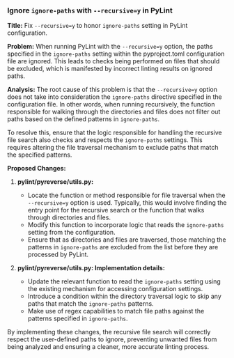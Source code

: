 ### Ignore `ignore-paths` with `--recursive=y` in PyLint

**Title:** Fix `--recursive=y` to honor `ignore-paths` setting in PyLint configuration.

**Problem:** When running PyLint with the `--recursive=y` option, the paths specified in the `ignore-paths` setting within the pyproject.toml configuration file are ignored. This leads to checks being performed on files that should be excluded, which is manifested by incorrect linting results on ignored paths.

**Analysis:** The root cause of this problem is that the `--recursive=y` option does not take into consideration the `ignore-paths` directive specified in the configuration file. In other words, when running recursively, the function responsible for walking through the directories and files does not filter out paths based on the defined patterns in `ignore-paths`.

To resolve this, ensure that the logic responsible for handling the recursive file search also checks and respects the `ignore-paths` settings. This requires altering the file traversal mechanism to exclude paths that match the specified patterns.

**Proposed Changes:**

1. **pylint/pyreverse/utils.py:**
   - Locate the function or method responsible for file traversal when the `--recursive=y` option is used. Typically, this would involve finding the entry point for the recursive search or the function that walks through directories and files.
   - Modify this function to incorporate logic that reads the `ignore-paths` setting from the configuration.
   - Ensure that as directories and files are traversed, those matching the patterns in `ignore-paths` are excluded from the list before they are processed by PyLint.

2. **pylint/pyreverse/utils.py: Implementation details:**
   - Update the relevant function to read the `ignore-paths` setting using the existing mechanism for accessing configuration settings.
   - Introduce a condition within the directory traversal logic to skip any paths that match the `ignore-paths` patterns.
   - Make use of regex capabilities to match file paths against the patterns specified in `ignore-paths`.

By implementing these changes, the recursive file search will correctly respect the user-defined paths to ignore, preventing unwanted files from being analyzed and ensuring a cleaner, more accurate linting process.